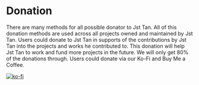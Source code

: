 # Donation
There are many methods for all possible donator to Jst Tan. All of this donation methods are used across all projects owned and maintained by Jst Tan. Users could donate to Jst Tan in supports of the contributions by Jst Tan into the projects and works he contributed to. This donation will help Jst Tan to work and fund more projects in the future. We will only get 80% of the donations through. Users could donate via our Ko-Fi and Buy Me a Coffee. 

[![ko-fi](https://ko-fi.com/img/githubbutton_sm.svg)](https://ko-fi.com/R6R8BLGHG)
